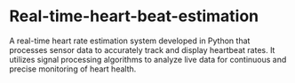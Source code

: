 # Real-time-heart-beat-estimation
A real-time heart rate estimation system developed in Python that processes sensor data to accurately track and display heartbeat rates. It utilizes signal processing algorithms to analyze live data for continuous and precise monitoring of heart health.
